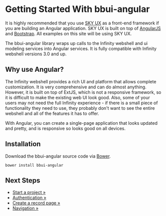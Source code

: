 # Getting Started With bbui-angular

It is highly recommended that you use [SKY UX](http://skyux.developer.blackbaud.com/) as a front-end framework if you are building an Angular application. SKY UX is built on top of [AngularJS](https://angularjs.org/) and [Bootstrap](http://getbootstrap.com/). All examples on this site will be using SKY UX.

The bbui-angular library wraps up calls to the Infinity webshell and ui modeling services into Angular services. It is fully compatible with Infinity webshell versions 3.0 and up.

## Why use Angular?

The Infinity webshell provides a rich UI and platform that allows complete customization. It is very comprehensive and can do almost anything. However, it is built on top of ExtJS, which is not a responsive framework, so it is difficult to make the existing web UI look good. Also, some of your users may not need the full Infinity experience - if there is a small piece of functionality they need to use, they probably don't want to see the entire webshell and all of the features it has to offer.

With Angular, you can create a single-page application that looks updated and pretty, and is responsive so looks good on all devices.

## Installation

Download the bbui-angular source code via [Bower](http://bower.io/).

`bower install bbui-angular`
<!--`bower install git+https://github.com/blackbaud/bbui-angular#~1.0.3`-->

## Next Steps

* [Start a project »](#!/guide/start_project)
* [Authentication »](#!/guide/authentication)
* [Create a record page »](#!/guide/create_record_page)
* [Navigation »](#!/guide/navigation)